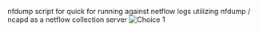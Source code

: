 nfdump script for quick for running against netflow logs utilizing nfdump / ncapd as a netflow collection server
![Choice 1](https://user-images.githubusercontent.com/12386911/173273361-a217926f-39f5-4d35-987e-2b81bb8b235e.png)
